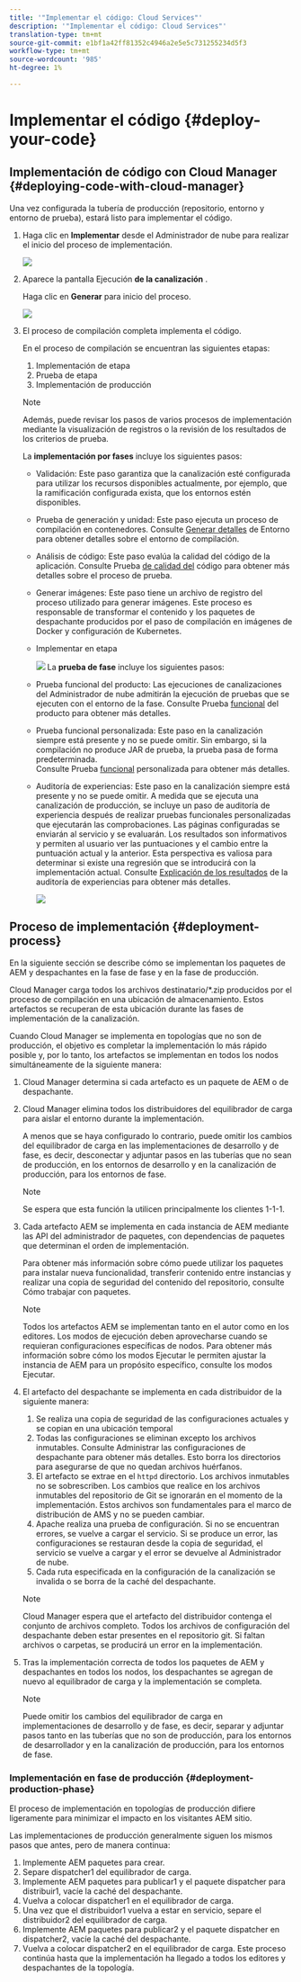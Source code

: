 ```yaml
---
title: '"Implementar el código: Cloud Services"'
description: '"Implementar el código: Cloud Services"'
translation-type: tm+mt
source-git-commit: e1bf1a42ff81352c4946a2e5e5c731255234d5f3
workflow-type: tm+mt
source-wordcount: '985'
ht-degree: 1%

---
```



# Implementar el código {#deploy-your-code}

## Implementación de código con Cloud Manager {#deploying-code-with-cloud-manager}

Una vez configurada la tubería de producción (repositorio, entorno y entorno de prueba), estará listo para implementar el código.

1. Haga clic en **Implementar** desde el Administrador de nube para realizar el inicio del proceso de implementación.

   ![](assets/deploy-code1.png)


1. Aparece la pantalla Ejecución **de la canalización** .

   Haga clic en **Generar** para inicio del proceso.

   ![](assets/deploy-code2.png)

1. El proceso de compilación completa implementa el código.

   En el proceso de compilación se encuentran las siguientes etapas:

   1. Implementación de etapa
   1. Prueba de etapa
   1. Implementación de producción

   >[!NOTE]
   >
   >Además, puede revisar los pasos de varios procesos de implementación mediante la visualización de registros o la revisión de los resultados de los criterios de prueba.

   La **implementación por fases** incluye los siguientes pasos:

   * Validación: Este paso garantiza que la canalización esté configurada para utilizar los recursos disponibles actualmente, por ejemplo, que la ramificación configurada exista, que los entornos estén disponibles.
   * Prueba de generación y unidad: Este paso ejecuta un proceso de compilación en contenedores. Consulte [Generar detalles](/help/onboarding/getting-access-to-aem-in-cloud/build-environment-details.md) de Entorno para obtener detalles sobre el entorno de compilación.
   * Análisis de código: Este paso evalúa la calidad del código de la aplicación. Consulte Prueba [de calidad del](/help/implementing/cloud-manager/code-quality-testing.md) código para obtener más detalles sobre el proceso de prueba.
   * Generar imágenes: Este paso tiene un archivo de registro del proceso utilizado para generar imágenes. Este proceso es responsable de transformar el contenido y los paquetes de despachante producidos por el paso de compilación en imágenes de Docker y configuración de Kubernetes.
   * Implementar en etapa

      ![](assets/stage-deployment.png)
   La **prueba de fase** incluye los siguientes pasos:

   * Prueba funcional del producto: Las ejecuciones de canalizaciones del Administrador de nube admitirán la ejecución de pruebas que se ejecuten con el entorno de la fase.
Consulte Prueba [funcional](/help/implementing/cloud-manager/functional-testing.md#product-functional-testing) del producto para obtener más detalles.

   * Prueba funcional personalizada: Este paso en la canalización siempre está presente y no se puede omitir. Sin embargo, si la compilación no produce JAR de prueba, la prueba pasa de forma predeterminada.\
      Consulte Prueba [funcional](/help/implementing/cloud-manager/functional-testing.md#custom-functional-testing) personalizada para obtener más detalles.

   * Auditoría de experiencias: Este paso en la canalización siempre está presente y no se puede omitir. A medida que se ejecuta una canalización de producción, se incluye un paso de auditoría de experiencia después de realizar pruebas funcionales personalizadas que ejecutarán las comprobaciones. Las páginas configuradas se enviarán al servicio y se evaluarán. Los resultados son informativos y permiten al usuario ver las puntuaciones y el cambio entre la puntuación actual y la anterior. Esta perspectiva es valiosa para determinar si existe una regresión que se introducirá con la implementación actual.
Consulte [Explicación de los resultados](/help/implementing/cloud-manager/experience-audit-testing.md) de la auditoría de experiencias para obtener más detalles.

      ![](assets/testing-tab.png)





## Proceso de implementación {#deployment-process}

En la siguiente sección se describe cómo se implementan los paquetes de AEM y despachantes en la fase de fase y en la fase de producción.

Cloud Manager carga todos los archivos destinatario/*.zip producidos por el proceso de compilación en una ubicación de almacenamiento.  Estos artefactos se recuperan de esta ubicación durante las fases de implementación de la canalización.

Cuando Cloud Manager se implementa en topologías que no son de producción, el objetivo es completar la implementación lo más rápido posible y, por lo tanto, los artefactos se implementan en todos los nodos simultáneamente de la siguiente manera:

1. Cloud Manager determina si cada artefacto es un paquete de AEM o de despachante.
1. Cloud Manager elimina todos los distribuidores del equilibrador de carga para aislar el entorno durante la implementación.

   A menos que se haya configurado lo contrario, puede omitir los cambios del equilibrador de carga en las implementaciones de desarrollo y de fase, es decir, desconectar y adjuntar pasos en las tuberías que no sean de producción, en los entornos de desarrollo y en la canalización de producción, para los entornos de fase.

   >[!NOTE]
   >
   >Se espera que esta función la utilicen principalmente los clientes 1-1-1.

1. Cada artefacto AEM se implementa en cada instancia de AEM mediante las API del administrador de paquetes, con dependencias de paquetes que determinan el orden de implementación.

   Para obtener más información sobre cómo puede utilizar los paquetes para instalar nueva funcionalidad, transferir contenido entre instancias y realizar una copia de seguridad del contenido del repositorio, consulte Cómo trabajar con paquetes.

   >[!NOTE]
   >
   >Todos los artefactos AEM se implementan tanto en el autor como en los editores. Los modos de ejecución deben aprovecharse cuando se requieran configuraciones específicas de nodos. Para obtener más información sobre cómo los modos Ejecutar le permiten ajustar la instancia de AEM para un propósito específico, consulte los modos Ejecutar.

1. El artefacto del despachante se implementa en cada distribuidor de la siguiente manera:

   1. Se realiza una copia de seguridad de las configuraciones actuales y se copian en una ubicación temporal
   1. Todas las configuraciones se eliminan excepto los archivos inmutables. Consulte Administrar las configuraciones de despachante para obtener más detalles. Esto borra los directorios para asegurarse de que no quedan archivos huérfanos.
   1. El artefacto se extrae en el `httpd` directorio.  Los archivos inmutables no se sobrescriben. Los cambios que realice en los archivos inmutables del repositorio de Git se ignorarán en el momento de la implementación.  Estos archivos son fundamentales para el marco de distribución de AMS y no se pueden cambiar.
   1. Apache realiza una prueba de configuración. Si no se encuentran errores, se vuelve a cargar el servicio. Si se produce un error, las configuraciones se restauran desde la copia de seguridad, el servicio se vuelve a cargar y el error se devuelve al Administrador de nube.
   1. Cada ruta especificada en la configuración de la canalización se invalida o se borra de la caché del despachante.

   >[!NOTE]
   >
   >Cloud Manager espera que el artefacto del distribuidor contenga el conjunto de archivos completo.  Todos los archivos de configuración del despachante deben estar presentes en el repositorio git. Si faltan archivos o carpetas, se producirá un error en la implementación.

1. Tras la implementación correcta de todos los paquetes de AEM y despachantes en todos los nodos, los despachantes se agregan de nuevo al equilibrador de carga y la implementación se completa.

   >[!NOTE]
   >
   >Puede omitir los cambios del equilibrador de carga en implementaciones de desarrollo y de fase, es decir, separar y adjuntar pasos tanto en las tuberías que no son de producción, para los entornos de desarrollador y en la canalización de producción, para los entornos de fase.

### Implementación en fase de producción {#deployment-production-phase}

El proceso de implementación en topologías de producción difiere ligeramente para minimizar el impacto en los visitantes AEM sitio.

Las implementaciones de producción generalmente siguen los mismos pasos que antes, pero de manera continua:

1. Implemente AEM paquetes para crear.
1. Separe dispatcher1 del equilibrador de carga.
1. Implemente AEM paquetes para publicar1 y el paquete dispatcher para distribuir1, vacíe la caché del despachante.
1. Vuelva a colocar dispatcher1 en el equilibrador de carga.
1. Una vez que el distribuidor1 vuelva a estar en servicio, separe el distribuidor2 del equilibrador de carga.
1. Implemente AEM paquetes para publicar2 y el paquete dispatcher en dispatcher2, vacíe la caché del despachante.
1. Vuelva a colocar dispatcher2 en el equilibrador de carga.
Este proceso continúa hasta que la implementación ha llegado a todos los editores y despachantes de la topología.


